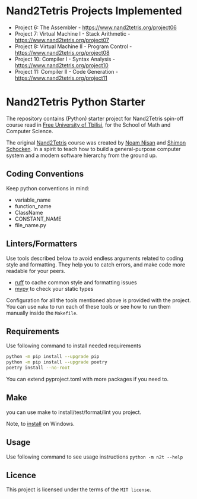 # Nand2Tetris Projects Implemented

- Project 6: The Assembler  -  https://www.nand2tetris.org/project06
- Project 7: Virtual Machine I - Stack Arithmetic  -  https://www.nand2tetris.org/project07
- Project 8: Virtual Machine II - Program Control - https://www.nand2tetris.org/project08
- Project 10: Compiler I - Syntax Analysis - https://www.nand2tetris.org/project10
- Project 11: Compiler II - Code Generation - https://www.nand2tetris.org/project11
  
# Nand2Tetris Python Starter

The repository contains (Python) starter project for Nand2Tetris spin-off course read in
[Free University of Tbilisi](https://www.freeuni.edu.ge/en), for the School of Math and Computer Science.

The original [Nand2Tetris](https://www.nand2tetris.org/) course was created by
[Noam Nisan](https://www.cs.huji.ac.il/~noam/) and [Shimon Schocken](https://www.shimonschocken.com/).
In a spirit to teach how to build a general-purpose computer system and a modern software hierarchy from the ground up.

## Coding Conventions

Keep python conventions in mind:

- variable_name
- function_name
- ClassName
- CONSTANT_NAME
- file_name.py

## Linters/Formatters

Use tools described below to avoid endless arguments related to coding style and formatting.
They help you to catch errors, and make code more readable for your peers.

- [ruff](https://docs.astral.sh/ruff/) to cache common style and formatting issues
- [mypy](https://github.com/python/mypy) to check your static types

Configuration for all the tools mentioned above is provided with the project.
You can use `make` to run each of these tools or see how to run them manually
inside the `Makefile`.

## Requirements

Use following command to install needed requirements

```bash
python -m pip install --upgrade pip
python -m pip install --upgrade poetry
poetry install --no-root
```

You can extend pyproject.toml with more packages if you need to.

## Make

you can use make to install/test/format/lint you project.

Note, to [install](https://stackoverflow.com/a/32127632) on Windows.

## Usage

Use following command to see usage instructions `python -m n2t --help`

## Licence

This project is licensed under the terms of the `MIT license`.
